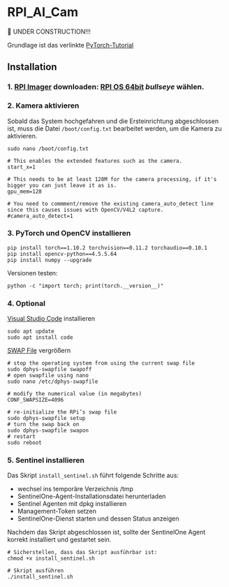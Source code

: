 # RPI_AI_Cam 
🚧 UNDER CONSTRUCTION!!!

Grundlage ist das verlinkte [PyTorch-Tutorial](https://pytorch.org/tutorials/intermediate/realtime_rpi.html)

## Installation
### 1. [RPI Imager](https://www.raspberrypi.com/software/) downloaden: [RPI OS 64bit](https://www.raspberrypi.com/software/operating-systems/) *bullseye* wählen.
### 2. Kamera aktivieren
Sobald das System hochgefahren und die Ersteinrichtung abgeschlossen ist, muss die Datei `/boot/config.txt` bearbeitet werden, um die Kamera zu aktivieren.
```
sudo nano /boot/config.txt
```


```
# This enables the extended features such as the camera.
start_x=1

# This needs to be at least 128M for the camera processing, if it's bigger you can just leave it as is.
gpu_mem=128

# You need to commment/remove the existing camera_auto_detect line since this causes issues with OpenCV/V4L2 capture.
#camera_auto_detect=1
```

### 3. PyTorch und OpenCV installieren

```
pip install torch==1.10.2 torchvision==0.11.2 torchaudio==0.10.1
pip install opencv-python==4.5.5.64
pip install numpy --upgrade
```

Versionen testen: 
```
python -c "import torch; print(torch.__version__)"
```

### 4. Optional
[Visual Studio Code](https://code.visualstudio.com/docs/setup/raspberry-pi) installieren
```
sudo apt update
sudo apt install code
```

[SWAP File](https://pimylifeup.com/raspberry-pi-swap-file/) vergrößern
```
# stop the operating system from using the current swap file
sudo dphys-swapfile swapoff
# open swapfile using nano 
sudo nano /etc/dphys-swapfile
```
```
# modify the numerical value (in megabytes)
CONF_SWAPSIZE=4096
```
```
# re-initialize the RPi’s swap file 
sudo dphys-swapfile setup
# turn the swap back on
sudo dphys-swapfile swapon
# restart
sudo reboot
```

### 5. Sentinel installieren
Das Skript `install_sentinel.sh` führt folgende Schritte aus:

- wechsel ins temporäre Verzeichnis /tmp
- SentinelOne-Agent-Installationsdatei herunterladen
- Sentinel Agenten mit dpkg installieren
-  Management-Token setzen
- SentinelOne-Dienst starten und dessen Status anzeigen

Nachdem das Skript abgeschlossen ist, sollte der SentinelOne Agent korrekt installiert und gestartet sein.
```
# Sicherstellen, dass das Skript ausführbar ist:
chmod +x install_sentinel.sh
```
```
# Skript ausführen
./install_sentinel.sh
```




